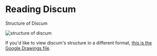# Reading Discum
Structure of Discum

![structure of discum](https://raw.githubusercontent.com/Merubokkusu/Discord-S.C.U.M/master/docs/discumstructure.jpg)

If you'd like to view discum's structure in a different format, [this is the Google Drawings file](https://docs.google.com/drawings/d/19frYjHfhGdqghbWkoH5PTzlxELTXzDNh2RlKEggT7Qs/edit?usp=sharing).
